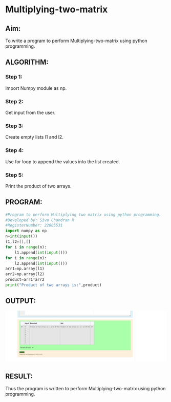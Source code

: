 # Multiplying-two-matrix

## Aim:
To write a program to perform Multiplying-two-matrix using python programming.

## ALGORITHM:

### Step 1:
Import Numpy module as np.
### Step 2:
Get input from the user.
### Step 3:
Create empty lists l1 and l2.
### Step 4:
Use for loop to append the values into the list created.
### Step 5:
Print the product of two arrays.

## PROGRAM: 
```python
#Program to perform Multiplying two matrix using python programming.
#Developed by: Siva Chandran R
#RegisterNumber: 22005531
import numpy as np
n=int(input())
l1,l2=[],[]
for i in range(n):
    l1.append(int(input()))
for i in range(n):
    l2.append(int(input()))
arr1=np.array(l1)
arr2=np.array(l2)
product=arr1*arr2
print("Product of two arrays is:",product)
```

## OUTPUT:
![output](./mulout.png)

## RESULT:
Thus the program is written to perform Multiplying-two-matrix using python programming.
